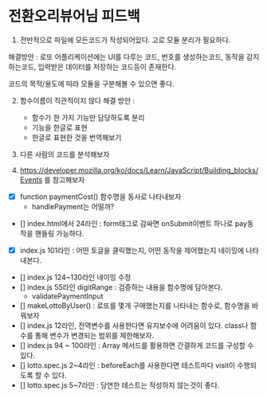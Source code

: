 # 전환오리뷰어님 피드백

1. 전반적으로 파일에 모든코드가 작성되어있다. 고로 모듈 분리가 필요하다.
  
  해결방안 : 로또 어플리케이션에는 UI를 다루는 코드, 번호를 생성하는코드, 동작을 감지하는코드, 입력받은 데이터를 저장하는 코드등이 존재한다.

코드의 목적/용도에 따라 모듈을 구분해볼 수 있으면 좋다.

2. 함수이름이 직관적이지 않다
    해결 방안 : 
    - 함수가 한 가지 기능만 담당하도록 분리
    - 기능을 한글로 표현
    - 한글로 표현한 것을  번역해보기

3. 다른 사람의 코드를 분석해보자
4. https://developer.mozilla.org/ko/docs/Learn/JavaScript/Building_blocks/Events 를 참고해보자


- [x] function paymentCost() 함수명을 동사로 나타내보자 
  - handlePayment는 어떨까?
- [] index.html에서 24라인 : form태그로 감싸면 onSubmit이벤트 하나로 pay동작을 핸들링 가능하다.
- [x] index.js 101라인 : 어떤 토글을 클릭했는지, 어떤 동작을 제어했는지 네이밍에 나타내본다.
- [] index.js 124~130라인 네이밍 수정
- [] index.js 55라인 digitRange : 검증하는 내용을 함수명에 담아본다.
  - validatePaymentInput
- [] makeLottoByUser() : 로또를 몇개 구매했는지를 나타내는 함수로, 함수명을 바꿔보자
- [] index.js 12라인, 전역변수를 사용한다면 유지보수에 어려움이 있다. class나 함수를 통해 변수가 변경되는 범위를 제한해보자.
- [] index.js 94 ~ 100라인 : Array 메서드를 활용하면 간결하게 코드를 구성할 수 있다.
- [] lotto.spec.js 2~4라인 : beforeEach를 사용한다면 테스트마다 visit이 수행되도록 할 수 있다.
- [] lotto.spec.js 5~7라인 : 당연한 테스트는 작성하지 않는것이 좋다.
